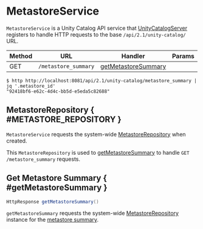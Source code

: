 # MetastoreService

`MetastoreService` is a Unity Catalog API service that [UnityCatalogServer](UnityCatalogServer.md) registers to handle HTTP requests to the base `/api/2.1/unity-catalog/` URL.

Method | URL | Handler | Params
-|-|-|-
 GET | `/metastore_summary` | [getMetastoreSummary](#getMetastoreSummary) | &nbsp;

```console
$ http http://localhost:8081/api/2.1/unity-catalog/metastore_summary | jq '.metastore_id'
"92418bf6-e62c-4d4c-bb5d-e5eda5c82688"
```

## MetastoreRepository { #METASTORE_REPOSITORY }

`MetastoreService` requests the system-wide [MetastoreRepository](../persistent-storage/MetastoreRepository.md) when created.

This `MetastoreRepository` is used to [getMetastoreSummary](../persistent-storage/MetastoreRepository.md#getMetastoreSummary) to handle `GET /metastore_summary` requests.

## Get Metastore Summary { #getMetastoreSummary }

```java
HttpResponse getMetastoreSummary()
```

`getMetastoreSummary` requests the system-wide [MetastoreRepository](#METASTORE_REPOSITORY) instance for the [metastore summary](../persistent-storage/MetastoreRepository.md#getMetastoreSummary).

